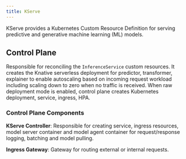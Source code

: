 ```yaml
---
title: KServe
---
```


KServe provides a Kubernetes Custom Resource Definition for serving predictive and
generative machine learning (ML) models.

## Control Plane

Responsible for reconciling the `InferenceService` custom resources.
It creates the Knative serverless deployment for predictor, transformer, explainer to enable autoscaling based
on incoming request workload including scaling down to zero when no traffic is received.
When raw deployment mode is enabled, control plane creates Kubernetes deployment, service, ingress, HPA.

### Control Plane Components

**KServe Controller**: Responsible for creating service, ingress resources, model server container
and model agent container for request/response logging, batching and model pulling.

**Ingress Gateway**: Gateway for routing external or internal requests.
